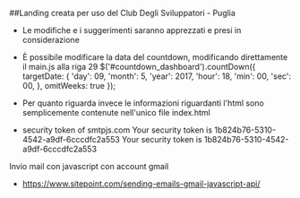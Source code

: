 ##Landing creata per uso del Club Degli Sviluppatori - Puglia
- Le modifiche e i suggerimenti saranno apprezzati e presi in considerazione
- È possibile modificare la data del countdown, modificando direttamente il main.js alla riga 29
 $('#countdown_dashboard').countDown({
        targetDate: {
            'day':      09,
            'month':    5,
            'year':     2017,
            'hour':     18,
            'min':      00,
            'sec':      00,
        },
        omitWeeks: true
    });

- Per quanto riguarda invece le informazioni riguardanti l'html sono semplicemente contenute nell'unico file index.html

- security token of smtpjs.com 
    Your security token is 1b824b76-5310-4542-a9df-6cccdfc2a553
    Your security token is 1b824b76-5310-4542-a9df-6cccdfc2a553

Invio mail con javascript con account gmail
 - https://www.sitepoint.com/sending-emails-gmail-javascript-api/